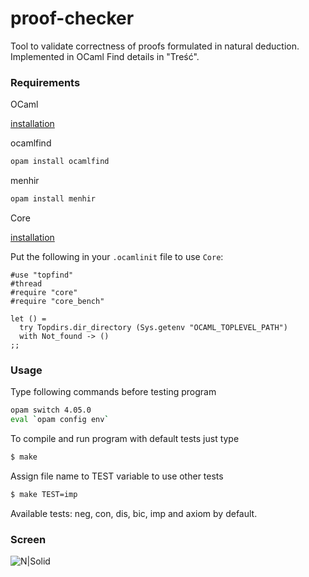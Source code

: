 # proof-checker

Tool to validate correctness of proofs formulated in natural deduction. Implemented in OCaml
Find details in "Treść".

### Requirements
OCaml

[installation](https://ocaml.org/docs/install.html)

ocamlfind
```sh
opam install ocamlfind
```

menhir
```sh
opam install menhir
```

Core

[installation](https://kwangyulseo.com/2014/03/04/installing-ocamlopamutopcore-library-on-ubuntu-saucy/)

Put the following in your `.ocamlinit` file to use `Core`:
```
#use "topfind"
#thread
#require "core"
#require "core_bench"

let () =
  try Topdirs.dir_directory (Sys.getenv "OCAML_TOPLEVEL_PATH")
  with Not_found -> ()
;;
```

### Usage

Type following commands before testing program
```sh
opam switch 4.05.0 
eval `opam config env`
```

To compile and run program with default tests just type
```sh
$ make
```

Assign file name to TEST variable to use other tests 
```sh
$ make TEST=imp
```

Available tests: neg, con, dis, bic, imp and axiom by default.

### Screen

![N|Solid](http://oi65.tinypic.com/2h5r0q8.jpg)
